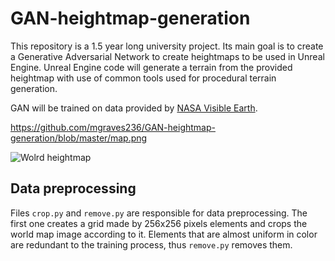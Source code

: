 # GAN-heightmap-generation

This repository is a 1.5 year long university project. Its main goal is to create a Generative Adversarial Network to create heightmaps to be used in Unreal Engine. Unreal Engine code will generate a terrain from the provided heightmap with use of common tools used for procedural terrain generation.

GAN will be trained on data provided by [NASA Visible Earth](https://visibleearth.nasa.gov/).

https://github.com/mgraves236/GAN-heightmap-generation/blob/master/map.png


![Wolrd heightmap](https://github.com/mgraves236/GAN-heightmap-generation/blob/master/map.png "Wolrd heightmap")

## Data preprocessing

Files `crop.py` and `remove.py` are responsible for data preprocessing. The first one creates a grid made by 256x256 pixels elements and crops the world map image according to it. Elements that are almost uniform in color are redundant to the training process, thus `remove.py` removes them.
